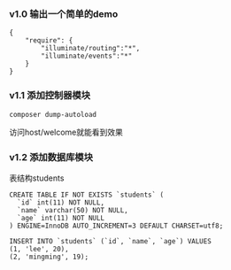 ### v1.0 输出一个简单的demo
```
{
	"require": {
		"illuminate/routing":"*",
		"illuminate/events":"*"
	}
}
```

### v1.1 添加控制器模块
```
composer dump-autoload
```
访问host/welcome就能看到效果

### v1.2 添加数据库模块
表结构students
```
CREATE TABLE IF NOT EXISTS `students` (
  `id` int(11) NOT NULL,
  `name` varchar(50) NOT NULL,
  `age` int(11) NOT NULL
) ENGINE=InnoDB AUTO_INCREMENT=3 DEFAULT CHARSET=utf8;

INSERT INTO `students` (`id`, `name`, `age`) VALUES
(1, 'lee', 20),
(2, 'mingming', 19);
```
